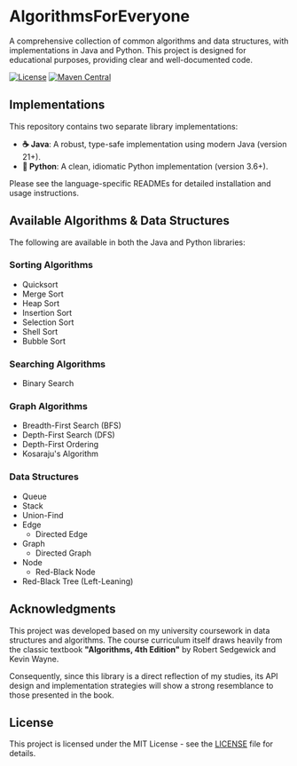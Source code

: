 # AlgorithmsForEveryone

A comprehensive collection of common algorithms and data structures, with implementations in Java and Python. This
project is designed for educational purposes, providing clear and well-documented code.

[![License](https://img.shields.io/badge/License-MIT-yellow.svg)](https://opensource.org/licenses/MIT)
[![Maven Central](https://img.shields.io/maven-central/v/io.github.mihaistreames/afe.svg?label=Maven%20Central)](https://search.maven.org/artifact/io.github.mihaistreames/afe)

## Implementations

This repository contains two separate library implementations:

- **☕ Java**: A robust, type-safe implementation using modern Java (version 21+).
- **🐍 Python**: A clean, idiomatic Python implementation (version 3.6+).

Please see the language-specific READMEs for detailed installation and usage instructions.

## Available Algorithms & Data Structures

The following are available in both the Java and Python libraries:

### Sorting Algorithms

- Quicksort
- Merge Sort
- Heap Sort
- Insertion Sort
- Selection Sort
- Shell Sort
- Bubble Sort

### Searching Algorithms

- Binary Search

### Graph Algorithms

- Breadth-First Search (BFS)
- Depth-First Search (DFS)
- Depth-First Ordering
- Kosaraju's Algorithm

### Data Structures

- Queue
- Stack
- Union-Find
- Edge
    - Directed Edge
- Graph
    - Directed Graph
- Node
    - Red-Black Node
- Red-Black Tree (Left-Leaning)

## Acknowledgments

This project was developed based on my university coursework in data structures and algorithms. The course curriculum
itself draws heavily from the classic textbook **"Algorithms, 4th Edition"** by Robert Sedgewick and Kevin Wayne.

Consequently, since this library is a direct reflection of my studies, its API design and implementation strategies will
show a strong resemblance to those presented in the book.

## License

This project is licensed under the MIT License - see the [LICENSE](LICENSE) file for details.